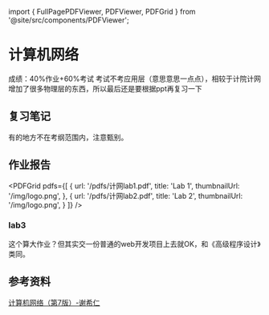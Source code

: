 import { FullPagePDFViewer, PDFViewer, PDFGrid } from '@site/src/components/PDFViewer';

# 计算机网络

成绩：40%作业+60%考试
考试不考应用层（意思意思一点点），相较于计院计网增加了很多物理层的东西，所以最后还是要根据ppt再复习一下

## 复习笔记
有的地方不在考纲范围内，注意甄别。

<FullPagePDFViewer 
  src="/pdfs/计网笔记.pdf"
  pageSpacing={1}
  maxWidth={800}
/>

## 作业报告

<PDFGrid
  pdfs={[
    {
      url: '/pdfs/计网lab1.pdf',
      title: 'Lab 1',
      thumbnailUrl: '/img/logo.png',
    },
    {
      url: '/pdfs/计网lab2.pdf',
      title: 'Lab 2',
      thumbnailUrl: '/img/logo.png',
    }
  ]}
/>

### lab3
这个算大作业？但其实交一份普通的web开发项目上去就OK，和《高级程序设计》类同。

## 参考资料

[计算机网络（第7版）-谢希仁](https://pan.baidu.com/s/1b6FCDBMth9hVlTSq-4nXRg?pwd=7ch2)


<PDFViewer 
  src="/pdfs/计算机网络(Andrew Tanenbaum  David Wetheral).pdf" 
  title="计算机网络(Andrew Tanenbaum  David Wetheral)" 
  height={800}
  showToolbar={true}
/>